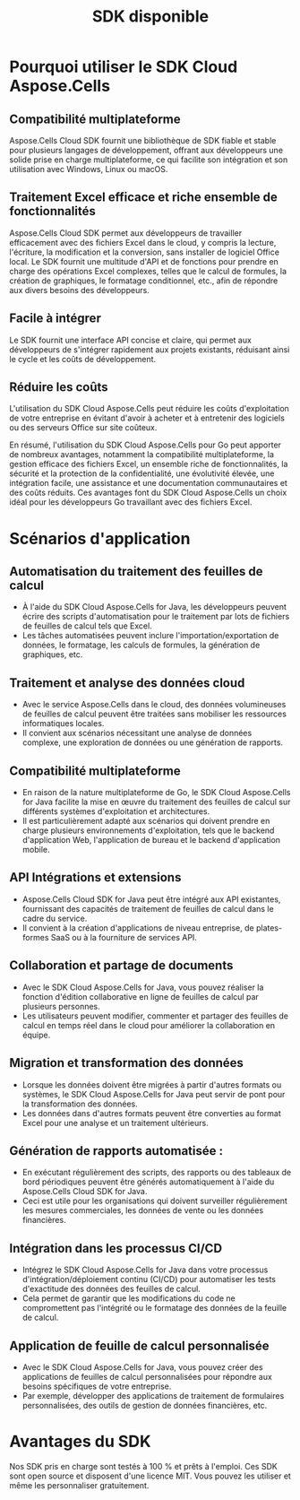 ﻿---
title: SDK disponible
second_title: Aspose.Cells Cloud Documen
type: docs
url: /fr/available-sdks/
description: Aspose.Cells Cloud prend en charge Excel pour créer, convertir, fusionner, diviser, protéger, opération d'objet interne, etc.
weight: 30
kwords: Excel, Office Cloud, REST API, feuille de calcul, PDF, CSV, Json, Markdwon, SDK disponibles
---
# **Pourquoi utiliser le SDK Cloud Aspose.Cells**

## **Compatibilité multiplateforme**

Aspose.Cells Cloud SDK fournit une bibliothèque de SDK fiable et stable pour plusieurs langages de développement, offrant aux développeurs une solide prise en charge multiplateforme, ce qui facilite son intégration et son utilisation avec Windows, Linux ou macOS.

## **Traitement Excel efficace et riche ensemble de fonctionnalités**

Aspose.Cells Cloud SDK permet aux développeurs de travailler efficacement avec des fichiers Excel dans le cloud, y compris la lecture, l'écriture, la modification et la conversion, sans installer de logiciel Office local. Le SDK fournit une multitude d'API et de fonctions pour prendre en charge des opérations Excel complexes, telles que le calcul de formules, la création de graphiques, le formatage conditionnel, etc., afin de répondre aux divers besoins des développeurs.

## **Facile à intégrer**

Le SDK fournit une interface API concise et claire, qui permet aux développeurs de s'intégrer rapidement aux projets existants, réduisant ainsi le cycle et les coûts de développement.

## **Réduire les coûts**

L'utilisation du SDK Cloud Aspose.Cells peut réduire les coûts d'exploitation de votre entreprise en évitant d'avoir à acheter et à entretenir des logiciels ou des serveurs Office sur site coûteux.

En résumé, l'utilisation du SDK Cloud Aspose.Cells pour Go peut apporter de nombreux avantages, notamment la compatibilité multiplateforme, la gestion efficace des fichiers Excel, un ensemble riche de fonctionnalités, la sécurité et la protection de la confidentialité, une évolutivité élevée, une intégration facile, une assistance et une documentation communautaires et des coûts réduits. Ces avantages font du SDK Cloud Aspose.Cells un choix idéal pour les développeurs Go travaillant avec des fichiers Excel.

# **Scénarios d'application**

## **Automatisation du traitement des feuilles de calcul**

- À l'aide du SDK Cloud Aspose.Cells for Java, les développeurs peuvent écrire des scripts d'automatisation pour le traitement par lots de fichiers de feuilles de calcul tels que Excel.
- Les tâches automatisées peuvent inclure l'importation/exportation de données, le formatage, les calculs de formules, la génération de graphiques, etc.

## **Traitement et analyse des données cloud**

- Avec le service Aspose.Cells dans le cloud, des données volumineuses de feuilles de calcul peuvent être traitées sans mobiliser les ressources informatiques locales.
- Il convient aux scénarios nécessitant une analyse de données complexe, une exploration de données ou une génération de rapports.

## **Compatibilité multiplateforme**

- En raison de la nature multiplateforme de Go, le SDK Cloud Aspose.Cells for Java facilite la mise en œuvre du traitement des feuilles de calcul sur différents systèmes d'exploitation et architectures.
- Il est particulièrement adapté aux scénarios qui doivent prendre en charge plusieurs environnements d'exploitation, tels que le backend d'application Web, l'application de bureau et le backend d'application mobile.

## **API Intégrations et extensions**

- Aspose.Cells Cloud SDK for Java peut être intégré aux API existantes, fournissant des capacités de traitement de feuilles de calcul dans le cadre du service.
- Il convient à la création d'applications de niveau entreprise, de plates-formes SaaS ou à la fourniture de services API.

## **Collaboration et partage de documents**

- Avec le SDK Cloud Aspose.Cells for Java, vous pouvez réaliser la fonction d'édition collaborative en ligne de feuilles de calcul par plusieurs personnes.
- Les utilisateurs peuvent modifier, commenter et partager des feuilles de calcul en temps réel dans le cloud pour améliorer la collaboration en équipe.

## **Migration et transformation des données**

- Lorsque les données doivent être migrées à partir d'autres formats ou systèmes, le SDK Cloud Aspose.Cells for Java peut servir de pont pour la transformation des données.
- Les données dans d'autres formats peuvent être converties au format Excel pour une analyse et un traitement ultérieurs.

## **Génération de rapports automatisée :**

- En exécutant régulièrement des scripts, des rapports ou des tableaux de bord périodiques peuvent être générés automatiquement à l'aide du Aspose.Cells Cloud SDK for Java.
- Ceci est utile pour les organisations qui doivent surveiller régulièrement les mesures commerciales, les données de vente ou les données financières.

## **Intégration dans les processus CI/CD**

- Intégrez le SDK Cloud Aspose.Cells for Java dans votre processus d'intégration/déploiement continu (CI/CD) pour automatiser les tests d'exactitude des données des feuilles de calcul.
- Cela permet de garantir que les modifications du code ne compromettent pas l'intégrité ou le formatage des données de la feuille de calcul.

## **Application de feuille de calcul personnalisée**

- Avec le SDK Cloud Aspose.Cells for Java, vous pouvez créer des applications de feuilles de calcul personnalisées pour répondre aux besoins spécifiques de votre entreprise.
- Par exemple, développer des applications de traitement de formulaires personnalisées, des outils de gestion de données financières, etc.


# **Avantages du SDK**

Nos SDK pris en charge sont testés à 100 % et prêts à l'emploi. Ces SDK sont open source et disposent d'une licence MIT. Vous pouvez les utiliser et même les personnaliser gratuitement.
